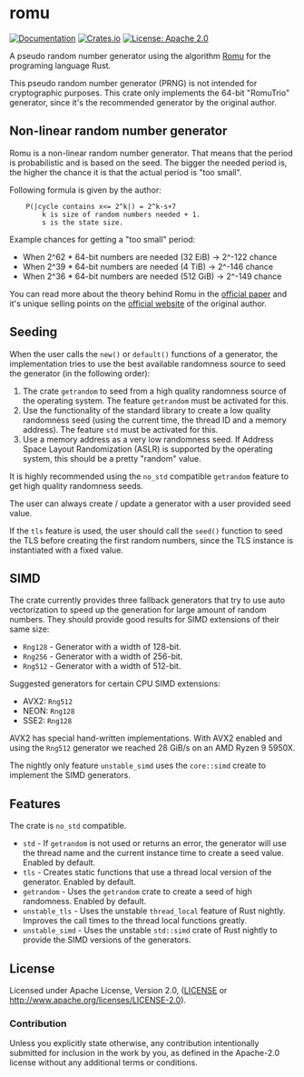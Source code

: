 # romu

[![Documentation](https://docs.rs/romu/badge.svg)](https://docs.rs/romu/)
[![Crates.io](https://img.shields.io/crates/v/romu.svg)](https://crates.io/crates/romu)
[![License: Apache 2.0](https://img.shields.io/badge/License-Apache%202.0-blue.svg)](LICENSE-APACHE)

A pseudo random number generator using the algorithm [Romu](https://www.romu-random.org/) for the
programing language Rust.

This pseudo random number generator (PRNG) is not intended for cryptographic purposes. This crate only implements the
64-bit "RomuTrio" generator, since it's the recommended generator by the original author.

## Non-linear random number generator

Romu is a non-linear random number generator. That means that the period is probabilistic and is based on the seed.
The bigger the needed period is, the higher the chance it is that the actual period is "too small".

Following formula is given by the author:

```
    P(|cycle contains x<= 2^k|) = 2^k-s+7
        k is size of random numbers needed + 1.
        s is the state size.
```

Example chances for getting a "too small" period:
 * When 2^62 * 64-bit numbers are needed (32 EiB) -> 2^-122 chance
 * When 2^39 * 64-bit numbers are needed (4 TiB) -> 2^-146 chance
 * When 2^36 * 64-bit numbers are needed (512 GiB) -> 2^-149 chance

You can read more about the theory behind Romu in the [official paper](https://arxiv.org/abs/2002.11331) and it's unique
selling points on the [official website](https://www.romu-random.org/) of the original author.

## Seeding

When the user calls the `new()` or `default()` functions of a generator, the implementation
tries to use the best available randomness source to seed the generator (in the following order):
 1. The crate `getrandom` to seed from a high quality randomness source of the operating system.
    The feature `getrandom` must be activated for this.
 2. Use the functionality of the standard library to create a low quality randomness seed (using
    the current time, the thread ID and a memory address).
    The feature `std` must be activated for this.
 3. Use a memory address as a very low randomness seed. If Address Space Layout Randomization
    (ASLR) is supported by the operating system, this should be a pretty "random" value.

It is highly recommended using the `no_std` compatible `getrandom` feature to get high quality
randomness seeds.

The user can always create / update a generator with a user provided seed value.

If the `tls` feature is used, the user should call the `seed()` function to seed the TLS
before creating the first random numbers, since the TLS instance is instantiated with a fixed
value.

## SIMD

The crate currently provides three fallback generators that try to use auto vectorization to speed up the generation
for large amount of random numbers. They should provide good results for SIMD extensions of their same size:

 * `Rng128` - Generator with a width of 128-bit.
 * `Rng256` - Generator with a width of 256-bit.
 * `Rng512` - Generator with a width of 512-bit.
 
Suggested generators for certain CPU SIMD extensions:
 * AVX2: `Rng512`
 * NEON: `Rng128`
 * SSE2: `Rng128`

AVX2 has special hand-written implementations. With AVX2 enabled and using the `Rng512` generator we reached 28 GiB/s
on an AMD Ryzen 9 5950X.

The nightly only feature `unstable_simd` uses the `core::simd` create to implement the SIMD generators.

## Features

The crate is `no_std` compatible.

 * `std` - If `getrandom` is not used or returns an error, the generator will use the thread name and the current
           instance time to create a seed value. Enabled by default.
 * `tls` - Creates static functions that use a thread local version of the generator. Enabled by default.
 * `getrandom` - Uses the `getrandom` crate to create a seed of high randomness. Enabled by default.
 * `unstable_tls` - Uses the unstable `thread_local` feature of Rust nightly. Improves the call times to the
                    thread local functions greatly. 
 * `unstable_simd` - Uses the unstable `std::simd` crate of Rust nightly to provide the SIMD versions of the generators.

## License

Licensed under Apache License, Version 2.0, ([LICENSE](LICENSE) or http://www.apache.org/licenses/LICENSE-2.0).

### Contribution

Unless you explicitly state otherwise, any contribution intentionally submitted for inclusion in the work by you, as
defined in the Apache-2.0 license without any additional terms or conditions.

